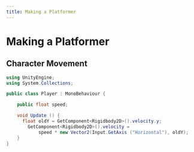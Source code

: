 ```yaml
---
title: Making a Platformer
---
```


# Making a Platformer

## Character Movement

```csharp
using UnityEngine;
using System.Collections;

public class Player : MonoBehaviour {

	public float speed;

	void Update () {
	  float oldY = GetComponent<Rigidbody2D>().velocity.y;
		GetComponent<Rigidbody2D>().velocity =
			speed * new Vector2(Input.GetAxis ("Horizontal"), oldY);
	}
}

```
